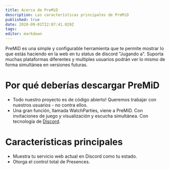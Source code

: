 ```yaml
---
title: Acerca de PreMiD
description: Las características principales de PreMiD
published: true
date: 2020-09-01T22:07:41.029Z
tags:
editor: markdown
---
```


PreMiD es una simple y configurable herramienta que te permite mostrar lo que estás haciendo en la web en tu status de discord "Jugando a". Suporta muchas plataformas diferentes y multiples usuarios podrán ver lo mismo de forma simultánea en versiones futuras.

# Por qué deberías descargar PreMiD
- Todo nuestro proyecto es de código abierto! Queremos trabajar con nuestros usuarios - no contra ellos.
- Una gran función, llamada WatchParties, viene a PreMiD. Con invitaciones de juego y visualización y escucha simultánea. Con tecnología de [Discord](https://discordapp.com/).

# Características principales
- Muestra tu servicio web actual en Discord como tu estado.
- Otorga el control total de Presences.